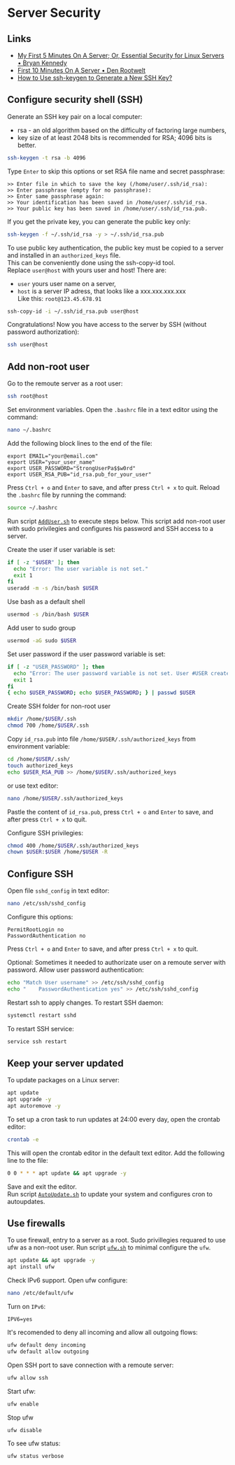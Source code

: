# Server Security

## Links
- [My First 5 Minutes On A Server; Or, Essential Security for Linux Servers • Bryan Kennedy](https://github.com/A1eksMa/sh/blob/main/links/my-first-5-minutes-on-a-server-or-essential-security-for-linux-servers.md)
- [First 10 Minutes On A Server • Den Rootwelt](https://habr.com/ru/companies/rootwelt/articles/303462/)
- [How to Use ssh-keygen to Generate a New SSH Key?](https://www.ssh.com/academy/ssh/keygen)  

## Configure security shell (SSH)

Generate an SSH key pair on a local computer:
- rsa - an old algorithm based on the difficulty of factoring large numbers,
- key size of at least 2048 bits is recommended for RSA; 4096 bits is better.
  
```bash
ssh-keygen -t rsa -b 4096
```

Type `Enter` to skip this options or set RSA file name and secret passphrase:
```
>> Enter file in which to save the key (/home/user/.ssh/id_rsa):
>> Enter passphrase (empty for no passphrase):
>> Enter same passphrase again:
>> Your identification has been saved in /home/user/.ssh/id_rsa.
>> Your public key has been saved in /home/user/.ssh/id_rsa.pub.
```

If you get the private key, you can generate the public key only:
```bash
ssh-keygen -f ~/.ssh/id_rsa -y > ~/.ssh/id_rsa.pub
```

To use public key authentication, the public key must be copied to a server and installed in an `authorized_keys` file.  
This can be conveniently done using the ssh-copy-id tool.  
Replace `user@host` with yours user and host! There are:
- `user` yours user name on a server,
- `host` is a server IP adress, that looks like a xxx.xxx.xxx.xxx  
Like this: `root@123.45.678.91`
```bash
ssh-copy-id -i ~/.ssh/id_rsa.pub user@host
```

Congratulations! Now you have access to the server by SSH (without password authorization):
```bash
ssh user@host
```

## Add non-root user

Go to the remoute server as a root user:
```bash
ssh root@host
```

Set environment variables.
Open the `.bashrc` file in a text editor using the command:
```bash
nano ~/.bashrc
```

Add the following block lines to the end of the file:
```~/.bashrc
export EMAIL="your@email.com"
export USER="your_user_name"
export USER_PASSWORD="StrongUserPa$$w0rd"
export USER_RSA_PUB="id_rsa.pub_for_your_user"
```

Press `Ctrl + o` and `Enter` to save, and after press `Ctrl + x` to quit.
Reload the `.bashrc` file by running the command:
```bash
source ~/.bashrc
```

Run script [`AddUser.sh`](AddUser.sh) to execute steps below.
This script add non-root user with sudo privilegies and configures his password and SSH access to a server.

Create the user if user variable is set:
```bash
if [ -z "$USER" ]; then
  echo "Error: The user variable is not set."
  exit 1
fi
useradd -m -s /bin/bash $USER
```

Use bash as a default shell
```bash
usermod -s /bin/bash $USER
```

Add user to sudo group
```bash
usermod -aG sudo $USER
```

Set user password if the user password variable is set:
```bash
if [ -z "USER_PASSWORD" ]; then
  echo "Error: The user password variable is not set. User #USER created without password."
  exit 1
fi
{ echo $USER_PASSWORD; echo $USER_PASSWORD; } | passwd $USER
```

Create SSH folder for non-root user
```bash
mkdir /home/$USER/.ssh
chmod 700 /home/$USER/.ssh
```

Copy `id_rsa.pub` into file `/home/$USER/.ssh/authorized_keys` from environment variable:
```bash
cd /home/$USER/.ssh/
touch authorized_keys
echo $USER_RSA_PUB >> /home/$USER/.ssh/authorized_keys
```

or use text editor:
```bash
nano /home/$USER/.ssh/authorized_keys
```
Pastle the content of `id_rsa.pub`, press `Ctrl + o` and `Enter` to save, and after press `Ctrl + x` to quit.

Configure SSH privilegies:
```bash
chmod 400 /home/$USER/.ssh/authorized_keys
chown $USER:$USER /home/$USER -R
```

## Configure SSH

Open file `sshd_config` in text editor:
```bash
nano /etc/ssh/sshd_config
```

Configure this options:
```/etc/ssh/sshd_config
PermitRootLogin no
PasswordAuthentication no
```
Press `Ctrl + o` and `Enter` to save, and after press `Ctrl + x` to quit.

Optional: 
Sometimes it needed to authorizate user on a remoute server with password. 
Allow user password authentication:
```bash
echo "Match User username" >> /etc/ssh/sshd_config
echo "    PasswordAuthentication yes" >> /etc/ssh/sshd_config
```

Restart ssh to apply changes.
To restart SSH daemon:
```bash
systemctl restart sshd
```

To restart SSH service:
```bash
service ssh restart
```

## Keep your server updated

To update packages on a Linux server:
```bash
apt update
apt upgrade -y
apt autoremove -y
```
To set up a cron task to run updates at 24:00 every day, open the crontab editor:
```bash
crontab -e
```
This will open the crontab editor in the default text editor. Add the following line to the file:
```bash
0 0 * * * apt update && apt upgrade -y
```
Save and exit the editor.  
Run script [`AutoUpdate.sh`](AutoUpdate.sh) to update your system and configures cron to autoupdates. 


## Use firewalls

To use firewall, entry to a server as a root.
Sudo privillegies requared to use ufw as a non-root user.
Run script [`ufw.sh`](ufw.sh) to minimal configure the `ufw`.

```bash
apt update && apt upgrade -y
apt install ufw
```

Check IPv6 support. Open ufw configure:
```bash
nano /etc/default/ufw
```

Turn on `IPv6`:
```/etc/default/ufw
IPV6=yes
```

It's recomended to deny all incoming and allow all outgoing flows:
```bash
ufw default deny incoming
ufw default allow outgoing
```

Open SSH port to save connection with a remoute server:
```bash
ufw allow ssh
```

Start ufw:
```bash
ufw enable
```

Stop ufw
```bash
ufw disable
```

To see ufw status:
```bash
ufw status verbose
```
